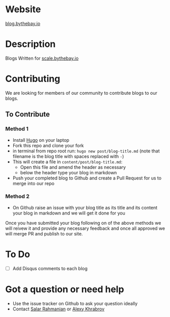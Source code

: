 # Website
[blog.bythebay.io](https://blog.bythebay.io)

# Description

Blogs Written for [scale.bythebay.io](http://scale.bythebay.io)

# Contributing

We are looking for members of our community to contribute blogs to our blogs. 

## To Contribute

### Method 1

- Install [Hugo](https://gohugo.io) on your laptop
- Fork this repo and clone your fork
- in terminal from repo root run: `hugo new post/blog-title.md` (note that
    filename is the blog title with spaces replaced with `-`)
- This will create a file in `content/post/blog-title.md`:
    - Open this file and amend the header as necessary
    - below the header type your blog in markdown
- Push your completed blog to Github and create a Pull Request for us to merge
    into our repo

### Method 2

- On Github raise an issue with your blog title as its title and its content
    your blog in markdown and we will get it done for you

Once you have submitted your blog following on of the above methods we will
reivew it and provide any necessary feedback and once all approved we will
merge PR and publish to our site. 

# To Do 

- [ ] Add Disqus comments to each blog

# Got a question or need help
- Use the issue tracker on Github to ask your question ideally
- Contact [Salar Rahmanian](https://www.softinio.com) or [Alexy Khrabrov](https://chiefscientist.org/)


